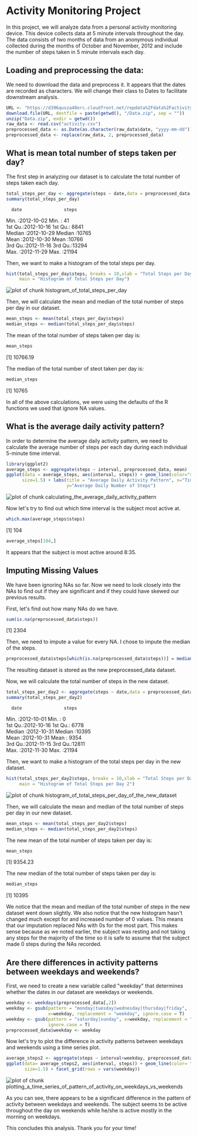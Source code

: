 
# Activity Monitoring Project



In this project, we will analyze data from a personal activity monitoring device. 
This device collects data at 5 minute intervals throughout the day. The data 
consists of two months of data from an anonymous individual collected during the 
months of October and November, 2012 and include the number of steps taken in 5 
minute intervals each day.


## Loading and preprocessing the data:

We need to download the data and preprocess it. It appears that the dates are 
recorded as characters. We will change their class to Dates to facilitate 
downstream analysis.



```r
URL <- "https://d396qusza40orc.cloudfront.net/repdata%2Fdata%2Factivity.zip"
download.file(URL, destfile = paste(getwd(), "/Data.zip", sep = ""))
unzip("Data.zip", exdir = getwd())
raw_data <- read.csv("activity.csv")
preprocessed_data <- as.Date(as.character(raw_data$date, "yyyy-mm-dd"))
preprocessed_data <- replace(raw_data, 2, preprocessed_data)
```


## What is mean total number of steps taken per day?

The first step in analyzing our dataset is to calculate the total number of 
steps taken each day. 


```r
total_steps_per_day <- aggregate(steps ~ date,data = preprocessed_data, sum)
summary(total_steps_per_day)
```

      date                steps      
 Min.   :2012-10-02   Min.   :   41  
 1st Qu.:2012-10-16   1st Qu.: 8841  
 Median :2012-10-29   Median :10765  
 Mean   :2012-10-30   Mean   :10766  
 3rd Qu.:2012-11-16   3rd Qu.:13294  
 Max.   :2012-11-29   Max.   :21194  

Then, we want to make a histogram of the total steps per day.


```r
hist(total_steps_per_day$steps, breaks = 10,xlab = "Total Steps per Day",
     main = "Histogram of Total Steps per Day")
```

![plot of chunk histogram_of_total_steps_per_day](figure/histogram_of_total_steps_per_day-1.png)

Then, we will calculate the mean and median of the total number of steps per day in our dataset.


```r
mean_steps <- mean(total_steps_per_day$steps)
median_steps <- median(total_steps_per_day$steps)
```

The mean of the total number of steps taken per day is:

```r
mean_steps
```

[1] 10766.19

The median of the total number of steot taken per day is:


```r
median_steps
```

[1] 10765

In all of the above calculations, we were using the defaults of the R functions 
we used that ignore NA values. 

## What is the average daily activity pattern?

In order to determine the average daily activity pattern, we need to calculate 
the average number of steps per each day during each individual 5-minute time interval.


```r
library(ggplot2)
average_steps <- aggregate(steps ~ interval, preprocessed_data, mean)
ggplot(data = average_steps, aes(interval, steps)) + geom_line(color="red", 
      size=1.5) + labs(title = "Average Daily Activity Pattern", x="Time Interval",
                       y="Average Daily Number of Steps")
```

![plot of chunk calculating_the_average_daily_activity_pattern](figure/calculating_the_average_daily_activity_pattern-1.png)

Now let's try to find out which time interval is the subject most active at.


```r
which.max(average_steps$steps)
```

[1] 104

```r
average_steps[104,]
```

It appears that the subject is most active around 8:35. 

## Imputing Missing Values

We have been ignoring NAs so far. Now we need to look closely into the NAs to 
find out if they are significant and if they could have skewed our previous results.

First, let's find out how many NAs do we have.


```r
sum(is.na(preprocessed_data$steps))
```

[1] 2304

Then, we need to impute a value for every NA. I chose to impute the median of the 
steps.


```r
preprocessed_data$steps[which(is.na(preprocessed_data$steps))] = median(preprocessed_data$steps, na.rm = T)
```

The resulting dataset is stored as the new preprocessed_data dataset. 

Now, we will calculate the total number of steps in the new dataset.


```r
total_steps_per_day2 <- aggregate(steps ~ date,data = preprocessed_data, sum)
summary(total_steps_per_day2)
```

      date                steps      
 Min.   :2012-10-01   Min.   :    0  
 1st Qu.:2012-10-16   1st Qu.: 6778  
 Median :2012-10-31   Median :10395  
 Mean   :2012-10-31   Mean   : 9354  
 3rd Qu.:2012-11-15   3rd Qu.:12811  
 Max.   :2012-11-30   Max.   :21194  

Then, we want to make a histogram of the total steps per day in the new dataset.


```r
hist(total_steps_per_day2$steps, breaks = 10,xlab = "Total Steps per Day",
     main = "Histogram of Total Steps per Day 2")
```

![plot of chunk histogram_of_total_steps_per_day_of_the_new_dataset](figure/histogram_of_total_steps_per_day_of_the_new_dataset-1.png)

Then, we will calculate the mean and median of the total number of steps per day in our  new dataset.


```r
mean_steps <- mean(total_steps_per_day2$steps)
median_steps <- median(total_steps_per_day2$steps)
```

The new mean of the total number of steps taken per day is:

```r
mean_steps
```

[1] 9354.23

The new median of the total number of steps taken per day is:


```r
median_steps
```

[1] 10395

We notice that the mean and median of the total number of steps in the new dataset
went down slightly. We also notice that the new histogram hasn't changed much except
for and increased number of 0 values. This means that our imputation replaced NAs
with 0s for the most part. This makes sense because as we noted earlier, the subject
was resting and not taking any steps for the majority of the time so it is safe to 
assume that the subject made 0 steps during the NAs recorded. 

## Are there differences in activity patterns between weekdays and weekends?

First, we need to create a new variable called "weekday" that determines whether
the dates in our dataset are weekdays or weekends. 


```r
weekday <- weekdays(preprocessed_data[,2])
weekday <- gsub(pattern = "monday|tuesday|wednesday|thursday|friday", 
                x=weekday, replacement = "weekday", ignore.case = T)
weekday <- gsub(pattern = "saturday|sunday", x=weekday, replacement = "weekend", 
                ignore.case = T)
preprocessed_data$weekday <- weekday
```

Now let's try to plot the difference in activity patterns between weekdays and
weekends using a time series plot.


```r
average_steps2 <- aggregate(steps ~ interval+weekday, preprocessed_data, mean)
ggplot(data= average_steps2, aes(interval, steps)) + geom_line(color= "green",
       size=1.5) + facet_grid(rows = vars(weekday)) 
```

![plot of chunk plotting_a_time_series_of_pattern_of_activity_on_weekdays_vs_weekends](figure/plotting_a_time_series_of_pattern_of_activity_on_weekdays_vs_weekends-1.png)

As you can see, there appears to be a significant difference in the pattern of 
activity between weekdays and weekends. The subject seems to be active throughout
the day on weekends while he/she is active mostly in the morning on weekdays. 

This concludes this analysis. Thank you for your time!


